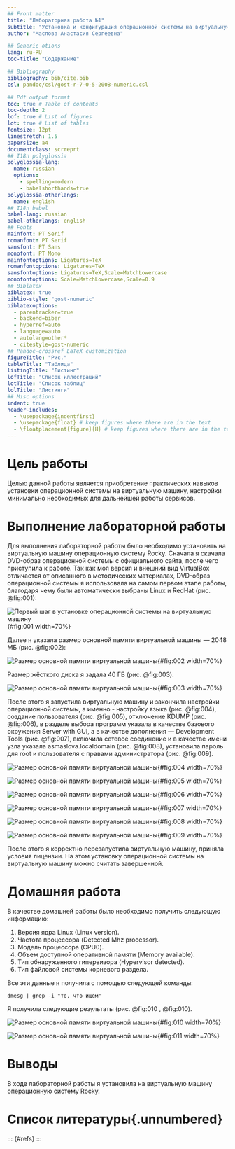 ```yaml
---
## Front matter
title: "Лабораторная работа №1"
subtitle: "Установка и конфигурация операционной системы на виртуальную машину"
author: "Маслова Анастасия Сергеевна"

## Generic otions
lang: ru-RU
toc-title: "Содержание"

## Bibliography
bibliography: bib/cite.bib
csl: pandoc/csl/gost-r-7-0-5-2008-numeric.csl

## Pdf output format
toc: true # Table of contents
toc-depth: 2
lof: true # List of figures
lot: true # List of tables
fontsize: 12pt
linestretch: 1.5
papersize: a4
documentclass: scrreprt
## I18n polyglossia
polyglossia-lang:
  name: russian
  options:
	- spelling=modern
	- babelshorthands=true
polyglossia-otherlangs:
  name: english
## I18n babel
babel-lang: russian
babel-otherlangs: english
## Fonts
mainfont: PT Serif
romanfont: PT Serif
sansfont: PT Sans
monofont: PT Mono
mainfontoptions: Ligatures=TeX
romanfontoptions: Ligatures=TeX
sansfontoptions: Ligatures=TeX,Scale=MatchLowercase
monofontoptions: Scale=MatchLowercase,Scale=0.9
## Biblatex
biblatex: true
biblio-style: "gost-numeric"
biblatexoptions:
  - parentracker=true
  - backend=biber
  - hyperref=auto
  - language=auto
  - autolang=other*
  - citestyle=gost-numeric
## Pandoc-crossref LaTeX customization
figureTitle: "Рис."
tableTitle: "Таблица"
listingTitle: "Листинг"
lofTitle: "Список иллюстраций"
lotTitle: "Список таблиц"
lolTitle: "Листинги"
## Misc options
indent: true
header-includes:
  - \usepackage{indentfirst}
  - \usepackage{float} # keep figures where there are in the text
  - \floatplacement{figure}{H} # keep figures where there are in the text
---
```


# Цель работы

Целью данной работы является приобретение практических навыков установки операционной системы на виртуальную машину, настройки минимально необходимых для дальнейшей работы сервисов.

# Выполнение лабораторной работы

Для выполнения лабораторной работы было необходимо установить на виртуальную машину операционную систему Rocky. Сначала я скачала DVD-образ операционной
системы с официального сайта, после чего приступила к работе. 
Так как моя версия и внешний вид VirtualBox отличается от описанного в методических материалах, DVD-образ операционной системы я использовала на самом первом этапе работы, благодаря чему были автоматически выбраны Linux и RedHat (рис. @fig:001):

![Первый шаг в установке операционной системы на виртуальную машину](image/3.png){#fig:001 width=70%}

Далее я указала размер основной памяти виртуальной машины — 2048 МБ (рис. @fig:002):

![Размер основной памяти виртуальной машины](image/4.png){#fig:002 width=70%}

Размер жёсткого диска я задала 40 ГБ (рис. @fig:003).

![Размер основной памяти виртуальной машины](image/5.png){#fig:003 width=70%}

После этого я запустила виртуальную машину и закончила настройки операционной системы, а именно - настройку языка (рис. @fig:004), создание пользователя (рис. @fig:005), отключение KDUMP (рис. @fig:006), в разделе выбора программ указала в качестве базового окружения Server with GUI, а в качестве дополнения — Development Tools (рис. @fig:007), включила сетевое соединение и в качестве имени узла указала asmaslova.localdomain (рис. @fig:008), установила пароль для root и пользователя с правами администратора (рис. @fig:009).

![Размер основной памяти виртуальной машины](image/6.png){#fig:004 width=70%}

![Размер основной памяти виртуальной машины](image/7.png){#fig:005 width=70%}

![Размер основной памяти виртуальной машины](image/8.png){#fig:006 width=70%}

![Размер основной памяти виртуальной машины](image/9.png){#fig:007 width=70%}

![Размер основной памяти виртуальной машины](image/10.png){#fig:008 width=70%}

![Размер основной памяти виртуальной машины](image/11.png){#fig:009 width=70%}

После этого я корректно перезапустила виртуальную машину, приняла условия лицензии. На этом установку операционной системы на виртуальную машину можно считать завершенной.

# Домашняя работа

В качестве домашней работы было необходимо получить следующую информацию:

1. Версия ядра Linux (Linux version).
2. Частота процессора (Detected Mhz processor).
3. Модель процессора (CPU0).
4. Объем доступной оперативной памяти (Memory available).
5. Тип обнаруженного гипервизора (Hypervisor detected).
6. Тип файловой системы корневого раздела.

Все эти данные я получила с помощью следующей команды:

```
dmesg | grep -i "то, что ищем"
```

Я получила следующие результаты (рис. @fig:010 , @fig:010).

![Размер основной памяти виртуальной машины](image/1.png){#fig:010 width=70%}

![Размер основной памяти виртуальной машины](image/2.png){#fig:011 width=70%}

# Выводы

В ходе лабораторной работы я установила на виртуальную машину операционную систему Rocky.

# Список литературы{.unnumbered}

::: {#refs}
:::